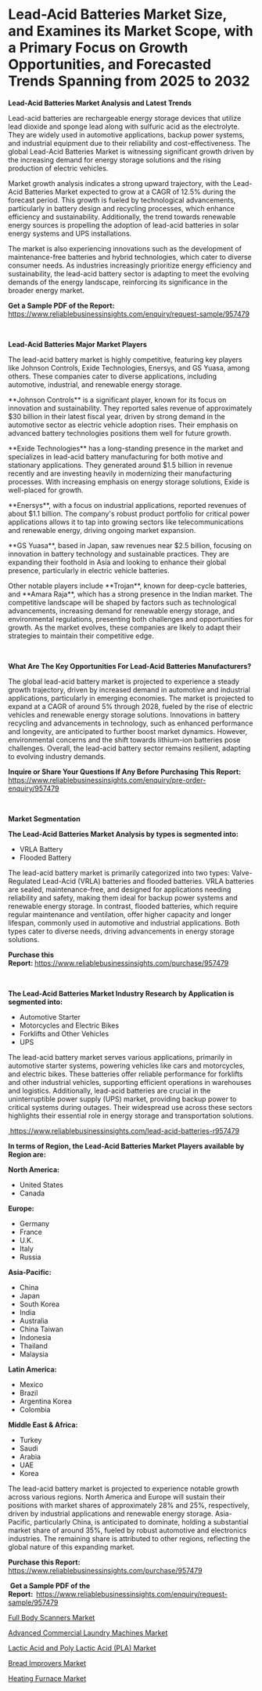 <p><h1>Lead-Acid Batteries Market Size, and Examines its Market Scope, with a Primary Focus on Growth Opportunities, and Forecasted Trends Spanning from 2025 to 2032</h1></p><p><strong>Lead-Acid Batteries Market Analysis and Latest Trends</strong></p>
<p><p>Lead-acid batteries are rechargeable energy storage devices that utilize lead dioxide and sponge lead along with sulfuric acid as the electrolyte. They are widely used in automotive applications, backup power systems, and industrial equipment due to their reliability and cost-effectiveness. The global Lead-Acid Batteries Market is witnessing significant growth driven by the increasing demand for energy storage solutions and the rising production of electric vehicles. </p><p>Market growth analysis indicates a strong upward trajectory, with the Lead-Acid Batteries Market expected to grow at a CAGR of 12.5% during the forecast period. This growth is fueled by technological advancements, particularly in battery design and recycling processes, which enhance efficiency and sustainability. Additionally, the trend towards renewable energy sources is propelling the adoption of lead-acid batteries in solar energy systems and UPS installations. </p><p>The market is also experiencing innovations such as the development of maintenance-free batteries and hybrid technologies, which cater to diverse consumer needs. As industries increasingly prioritize energy efficiency and sustainability, the lead-acid battery sector is adapting to meet the evolving demands of the energy landscape, reinforcing its significance in the broader energy market.</p></p>
<p><strong>Get a Sample PDF of the Report:&nbsp;</strong> <a href="https://www.reliablebusinessinsights.com/enquiry/request-sample/957479?utm_campaign=57&utm_medium=2&utm_source=Github&utm_content=ia&utm_term=21032025&utm_id=lead-acid-batteries">https://www.reliablebusinessinsights.com/enquiry/request-sample/957479</a></p>
<p>&nbsp;</p>
<p><strong>Lead-Acid Batteries Major Market Players</strong></p>
<p><p>The lead-acid battery market is highly competitive, featuring key players like Johnson Controls, Exide Technologies, Enersys, and GS Yuasa, among others. These companies cater to diverse applications, including automotive, industrial, and renewable energy storage.</p><p>**Johnson Controls** is a significant player, known for its focus on innovation and sustainability. They reported sales revenue of approximately $30 billion in their latest fiscal year, driven by strong demand in the automotive sector as electric vehicle adoption rises. Their emphasis on advanced battery technologies positions them well for future growth.</p><p>**Exide Technologies** has a long-standing presence in the market and specializes in lead-acid battery manufacturing for both motive and stationary applications. They generated around $1.5 billion in revenue recently and are investing heavily in modernizing their manufacturing processes. With increasing emphasis on energy storage solutions, Exide is well-placed for growth.</p><p>**Enersys**, with a focus on industrial applications, reported revenues of about $1.1 billion. The company's robust product portfolio for critical power applications allows it to tap into growing sectors like telecommunications and renewable energy, driving ongoing market expansion.</p><p>**GS Yuasa**, based in Japan, saw revenues near $2.5 billion, focusing on innovation in battery technology and sustainable practices. They are expanding their foothold in Asia and looking to enhance their global presence, particularly in electric vehicle batteries.</p><p>Other notable players include **Trojan**, known for deep-cycle batteries, and **Amara Raja**, which has a strong presence in the Indian market. The competitive landscape will be shaped by factors such as technological advancements, increasing demand for renewable energy storage, and environmental regulations, presenting both challenges and opportunities for growth. As the market evolves, these companies are likely to adapt their strategies to maintain their competitive edge.</p></p>
<p>&nbsp;</p>
<p><strong>What Are The Key Opportunities For Lead-Acid Batteries Manufacturers?</strong></p>
<p><p>The global lead-acid battery market is projected to experience a steady growth trajectory, driven by increased demand in automotive and industrial applications, particularly in emerging economies. The market is projected to expand at a CAGR of around 5% through 2028, fueled by the rise of electric vehicles and renewable energy storage solutions. Innovations in battery recycling and advancements in technology, such as enhanced performance and longevity, are anticipated to further boost market dynamics. However, environmental concerns and the shift towards lithium-ion batteries pose challenges. Overall, the lead-acid battery sector remains resilient, adapting to evolving industry demands.</p></p>
<p><strong>Inquire or Share Your Questions If Any Before Purchasing This Report:</strong> <a href="https://www.reliablebusinessinsights.com/enquiry/pre-order-enquiry/957479?utm_campaign=57&utm_medium=2&utm_source=Github&utm_content=ia&utm_term=21032025&utm_id=lead-acid-batteries">https://www.reliablebusinessinsights.com/enquiry/pre-order-enquiry/957479</a></p>
<p>&nbsp;</p>
<p><strong>Market Segmentation</strong></p>
<p><strong>The Lead-Acid Batteries Market Analysis by types is segmented into:</strong></p>
<p><ul><li>VRLA Battery</li><li>Flooded Battery</li></ul></p>
<p><p>The lead-acid battery market is primarily categorized into two types: Valve-Regulated Lead-Acid (VRLA) batteries and flooded batteries. VRLA batteries are sealed, maintenance-free, and designed for applications needing reliability and safety, making them ideal for backup power systems and renewable energy storage. In contrast, flooded batteries, which require regular maintenance and ventilation, offer higher capacity and longer lifespan, commonly used in automotive and industrial applications. Both types cater to diverse needs, driving advancements in energy storage solutions.</p></p>
<p><strong>Purchase this Report:&nbsp;</strong><a href="https://www.reliablebusinessinsights.com/purchase/957479?utm_campaign=57&utm_medium=2&utm_source=Github&utm_content=ia&utm_term=21032025&utm_id=lead-acid-batteries">https://www.reliablebusinessinsights.com/purchase/957479</a></p>
<p>&nbsp;</p>
<p><strong>The Lead-Acid Batteries Market Industry Research by Application is segmented into:</strong></p>
<p><ul><li>Automotive Starter</li><li>Motorcycles and Electric Bikes</li><li>Forklifts and Other Vehicles</li><li>UPS</li></ul></p>
<p><p>The lead-acid battery market serves various applications, primarily in automotive starter systems, powering vehicles like cars and motorcycles, and electric bikes. These batteries offer reliable performance for forklifts and other industrial vehicles, supporting efficient operations in warehouses and logistics. Additionally, lead-acid batteries are crucial in the uninterruptible power supply (UPS) market, providing backup power to critical systems during outages. Their widespread use across these sectors highlights their essential role in energy storage and transportation solutions.</p></p>
<p><a href="https://www.reliablebusinessinsights.com/lead-acid-batteries-r957479?utm_campaign=57&utm_medium=2&utm_source=Github&utm_content=ia&utm_term=21032025&utm_id=lead-acid-batteries">&nbsp;https://www.reliablebusinessinsights.com/lead-acid-batteries-r957479</a></p>
<p><strong>In terms of Region, the Lead-Acid Batteries Market Players available by Region are:</strong></p>
<p>
    <p> <strong> North America: </strong>
        <ul>
            <li>United States</li>
            <li>Canada</li>
        </ul>
        </p> 
    <p> <strong> Europe: </strong>
        <ul>
            <li>Germany</li>
            <li>France</li>
            <li>U.K.</li>
            <li>Italy</li>
            <li>Russia</li>
        </ul>
        </p> 
    <p> <strong> Asia-Pacific: </strong>
        <ul>
            <li>China</li>
            <li>Japan</li>
            <li>South Korea</li>
            <li>India</li>
            <li>Australia</li>
            <li>China Taiwan</li>
            <li>Indonesia</li>
            <li>Thailand</li>
            <li>Malaysia</li>
        </ul>
        </p> 
    <p> <strong> Latin America: </strong>
        <ul>
            <li>Mexico</li>
            <li>Brazil</li>
            <li>Argentina Korea</li>
            <li>Colombia</li>
        </ul>
        </p> 
    <p> <strong> Middle East & Africa: </strong>
        <ul>
            <li>Turkey</li>
            <li>Saudi</li>
            <li>Arabia</li>
            <li>UAE</li>
            <li>Korea</li>
        </ul>
    </p>
    </p>
<p><p>The lead-acid battery market is projected to experience notable growth across various regions. North America and Europe will sustain their positions with market shares of approximately 28% and 25%, respectively, driven by industrial applications and renewable energy storage. Asia-Pacific, particularly China, is anticipated to dominate, holding a substantial market share of around 35%, fueled by robust automotive and electronics industries. The remaining share is attributed to other regions, reflecting the global nature of this expanding market.</p></p>
<p><strong>Purchase this Report: </strong><a href="https://www.reliablebusinessinsights.com/purchase/957479?utm_campaign=57&utm_medium=2&utm_source=Github&utm_content=ia&utm_term=21032025&utm_id=lead-acid-batteries">https://www.reliablebusinessinsights.com/purchase/957479</a></p>
<p>&nbsp;<strong>Get a Sample PDF of the Report:&nbsp;&nbsp;</strong><a href="https://www.reliablebusinessinsights.com/enquiry/request-sample/957479?utm_campaign=57&utm_medium=2&utm_source=Github&utm_content=ia&utm_term=21032025&utm_id=lead-acid-batteries">https://www.reliablebusinessinsights.com/enquiry/request-sample/957479</a></p>
<p><strong></strong></p>
<p><p><a href="https://github.com/direepittr/Market-Research-Report-List-1/blob/main/full-body-scanners-market.md?utm_campaign=57&utm_medium=2&utm_source=Github&utm_content=ia&utm_term=21032025&utm_id=lead-acid-batteries">Full Body Scanners Market</a></p><p><a href="https://github.com/lenjakam/Market-Research-Report-List-1/blob/main/advanced-commercial-laundry-machines-market.md?utm_campaign=57&utm_medium=2&utm_source=Github&utm_content=ia&utm_term=21032025&utm_id=lead-acid-batteries">Advanced Commercial Laundry Machines Market</a></p><p><a href="https://github.com/pllahoithana9/Market-Research-Report-List-1/blob/main/lactic-acid-and-poly-lactic-acid-pla-market.md?utm_campaign=57&utm_medium=2&utm_source=Github&utm_content=ia&utm_term=21032025&utm_id=lead-acid-batteries">Lactic Acid and Poly Lactic Acid (PLA) Market</a></p><p><a href="https://github.com/houltngake/Market-Research-Report-List-1/blob/main/bread-improvers-market.md?utm_campaign=57&utm_medium=2&utm_source=Github&utm_content=ia&utm_term=21032025&utm_id=lead-acid-batteries">Bread Improvers Market</a></p><p><a href="https://github.com/quiraytaibat/Market-Research-Report-List-1/blob/main/heating-furnace-market.md?utm_campaign=57&utm_medium=2&utm_source=Github&utm_content=ia&utm_term=21032025&utm_id=lead-acid-batteries">Heating Furnace Market</a></p></p>
